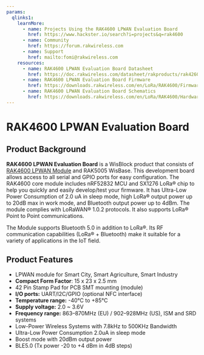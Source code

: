 ```yaml
---
params:
  qlinks1:
    learnMore:
      - name: Projects Using the RAK4600 LPWAN Evaluation Board
        href: https://www.hackster.io/search?i=projects&q=rak4600
      - name: Community
        href: https://forum.rakwireless.com
      - name: Support
        href: mailto:fomi@rakwireless.com
    resources:
      - name: RAK4600 LPWAN Evaluation Board Datasheet
        href: https://doc.rakwireless.com/datasheet/rakproducts/rak4260-wisduo-lora-module-datasheet
      - name: RAK4600 LPWAN Evaluation Board Firmware 
        href: https://downloads.rakwireless.com/en/LoRa/RAK4600/Firmware/RAK4600_V3.0.0.7.rar
      - name: RAK4600 LPWAN Evaluation Board Schematics
        href: https://downloads.rakwireless.com/en/LoRa/RAK4600/Hardware-Specification/RAK4600_EVB_Schematic.pdf
---
```


# RAK4600 LPWAN Evaluation Board

<rk-img
  src="/assets/images/quick-start-guide/rak4600/1.overview/fnzdgl9lx3nyimumyq1j.jpg"
  width="50%"
  figure-number="1"
  caption="RAK4600 LPWAN Evaluation Board"
/>

## Product Background

**RAK4600 LPWAN Evaluation Board** is a WisBlock product that consists of [RAK4600 LPWAN Module](https://store.rakwireless.com/products/rak4600-lora-module) and RAK5005 WisBase. This development board allows access to all serial and GPIO ports for easy configuration. The RAK4600 core module includes nRF52832 MCU and SX1276 LoRa® chip to help you quickly and easily develop/test your firmware. It has
Ultra-Low Power Consumption of 2.0 uA in sleep mode, high LoRa® output power up to
20dB max in work mode, and Bluetooth output power up to 4dBm. The module complies with LoRaWAN® 1.0.2 protocols. It also supports LoRa® Point to Point
communications.

The Module supports Bluetooth 5.0 in addition to LoRa®. Its RF
communication capabilities (LoRa® + Bluetooth) make it suitable for a variety of applications in
the IoT field. 

<rk-btn
  src="quick-start-guide.html"
  label="Setup your RAK4600 LPWAN Evaluation Board"
/>

<rk-quick-links :params="$page.frontmatter.params.qlinks1" /> 

## Product Features

- LPWAN module for Smart City, Smart Agriculture, Smart Industry 
- **Compact Form Factor**: 15 x 23 x 2.5 mm
- 42 Pin Stamp Pad for PCB SMT mounting (module)
- **I/O ports:** UART/I2C/GPIO (optional NFC interface) 
- **Temperature range:** -40°C to +85°C 
- **Supply voltage:** 2.0 ~ 3.6V 
- **Frequency range:** 863–870MHz (EU) / 902–928MHz (US), ISM and SRD systems
- Low-Power Wireless Systems with 7.8kHz to 500KHz Bandwidth 
- Ultra-Low Power Consumption 2.0uA in sleep mode 
- Boost mode with 20dBm output power 
- BLE5.0 (Tx power -20 to +4 dBm in 4dB steps)

